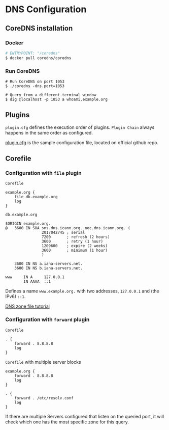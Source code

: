 # DNS Configuration

## CoreDNS installation

### Docker

```sh
# ENTRYPOINT: "/coredns"
$ docker pull coredns/coredns
```

### Run CoreDNS

```
# Run CoreDNS on port 1053
$ ./coredns -dns.port=1053

# Query from a different terminal window
$ dig @localhost -p 1053 a whoami.example.org
```

## Plugins

`plugin.cfg` defines the execution order of plugins. `Plugin Chain` always happens in the same order as configured.

[plugin.cfg](https://github.com/coredns/coredns/blob/master/plugin.cfg) is the sample configuration file, located on official github repo.

## Corefile
### Configuration with `file` plugin
`Corefile`
```
example.org {
    file db.example.org
    log
}
```

`db.example.org`
```
$ORIGIN example.org.
@	3600 IN	SOA sns.dns.icann.org. noc.dns.icann.org. (
				2017042745 ; serial
				7200       ; refresh (2 hours)
				3600       ; retry (1 hour)
				1209600    ; expire (2 weeks)
				3600       ; minimum (1 hour)
				)

	3600 IN NS a.iana-servers.net.
	3600 IN NS b.iana-servers.net.

www     IN A     127.0.0.1
        IN AAAA  ::1
```
Defines a name `www.example.org.` with two addresses, `127.0.0.1` and (the IPv6) `::1`.

[DNS zone file tutorial](http://www.microhowto.info/tutorials/dns_zone_file.html)


### Configuration with `forward` plugin

`Corefile`
```
. {
    forward . 8.8.8.8
    log
}
```

`Corefile` with multiple server blocks
```
example.org {
    forward . 8.8.8.8
    log
}

. {
    forward . /etc/resolv.conf
    log
}
```
If there are multiple Servers configured that listen on the queried port, it will check which one has the most specific zone for this query.